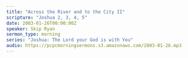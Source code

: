 ```yaml
---
title: "Across the River and to the City II"
scripture: "Joshua 2, 3, 4, 5"
date: 2003-01-26T00:00:00Z
speaker: Skip Ryan
sermon_type: morning
series: "Joshua: The Lord your God is with You"
audio: https://pcpcmorningsermons.s3.amazonaws.com/2003-01-26.mp3 
---
```




